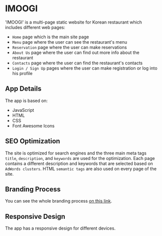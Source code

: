 # IMOOGI

'IMOOGI' is a multi-page static website for Korean restaurant which includes different web pages:

- `Home` page which is the main site page
- `Menu` page where the user can see the restaurant's menu
- `Reservation` page where the user can make reservations
- `About Us` page where the user can find out more info about the restaurant
- `Contacts` page where the user can find the restaurant's contacts
- `Login / Sign Up` pages where the user can make registration or log into his profile

## App Details

The app is based on:

- JavaScript
- HTML
- CSS
- Font Awesome Icons

## SEO Optimization

The site is optimized for search engines and the three main meta tags `title`, `description`, and `keywords` are used for the optimization. Each page contains a different description and keywords that are selected based on `AdWords clusters`. HTML `semantic tags` are also used on every page of the site.

## Branding Process

You can see the whole branding process [on this link](https://www.behance.net/gallery/182834033/IMOOGI-Korean-Restaurant-Brand-Identity).

## Responsive Design

The app has a responsive design for different devices.